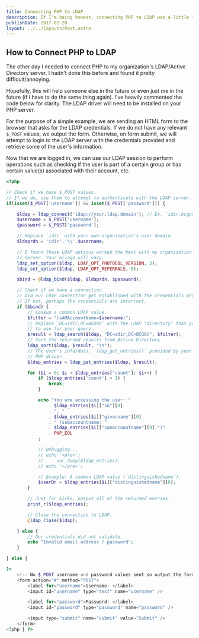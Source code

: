 ```yaml
---
title: Connecting PHP to LDAP
description: If I'm being honest, connecting PHP to LDAP was a little frustrating
publishDate: 2017-02-20
layout: ../../layouts/Post.astro
---
```


## How to Connect PHP to LDAP

The other day I needed to connect PHP to my organization's LDAP/Active Directory
server. I hadn't done this before and found it pretty difficult/annoying.

Hopefully, this will help someone else in the future or even just me in the
future (if I have to do the same thing again). I've heavily commented the code
below for clarity. The LDAP driver will need to be installed on your PHP server.

For the purpose of a simple example, we are sending an HTML form to the browser
that asks for the LDAP credentials. If we do not have any relevant `$_POST`
values, we output the form. Otherwise, on form submit, we will attempt to login
to the LDAP server with the credentials provided and retrieve some of the user's
information.

Now that we are logged in, we can use our LDAP session to perform operations
such as checking if the user is part of a certain group or has certain value(s)
associated with their account, etc.

```php
<?php

// Check if we have $_POST values.
// If we do, use them to attempt to authenticate with the LDAP server.
if(isset($_POST['username']) && isset($_POST['password'])) {

    $ldap = ldap_connect('ldap://your.ldap.domain'); // Ex. `idir.bcgov`
    $username = $_POST['username'];
    $password = $_POST['password'];

    // Replace `idir` with your own organization's user domain.
    $ldaprdn = 'idir'.'\\'.$username;

    // I found these LDAP options worked the best with my organization's
    // server. Your milage will vary.
    ldap_set_option($ldap, LDAP_OPT_PROTOCOL_VERSION, 3);
    ldap_set_option($ldap, LDAP_OPT_REFERRALS, 0);

    $bind = @ldap_bind($ldap, $ldaprdn, $password);

    // Check if we have a connection.
    // Did our LDAP connection get established with the credentials provided?
    // If not, perhaps the credentials are incorrect.
    if ($bind) {
        // Lookup a common LDAP value.
        $filter = "(sAMAccountName=$username)";
        // Replace `DC=idir,DC=BCGOV` with the LDAP "directory" that you want
        // to use for your query.
        $result = ldap_search($ldap, "DC=idir,DC=BCGOV", $filter);
        // Sort the returned results from Active Directory.
        ldap_sort($ldap, $result, "sn");
        // The user's info/data. `ldap_get_entries()` provided by your LDAP
        // PHP driver.
        $ldap_entries = ldap_get_entries($ldap, $result);

        for ($i = 0; $i < $ldap_entries["count"]; $i++) {
            if ($ldap_entries['count'] > 1) {
                break;
            }

            echo "You are accessing the user: "
                . $ldap_entries[$i]["sn"][0]
                . ", "
                . $ldap_entries[$i]["givenname"][0]
                . " (samaccountname: "
                . $ldap_entries[$i]["samaccountname"][0].")"
                . PHP_EOL
            ;

            // Debugging...
            // echo '<pre>';
            //     var_dump($ldap_entries);
            // echo '</pre>';

            // Example: A common LDAP value (`distinguishedname`).
            $userDn = $ldap_entries[$i]["distinguishedname"][0];
        }

        // Just for kicks, output all of the returned entries.
        print_r($ldap_entries);

        // Close the connection to LDAP.
        @ldap_close($ldap);

    } else {
        // Our credentials did not validate.
        echo "Invalid email address / password";
    }

} else {

?>
    <!-- No $_POST username and password values sent so output the form. -->
    <form action="#" method="POST">
        <label for="username">Username: </label>
        <input id="username" type="text" name="username" />

        <label for="password">Password: </label>
        <input id="password" type="password" name="password" />

        <input type="submit" name="submit" value="Submit" />
    </form>
<?php } ?>
```
